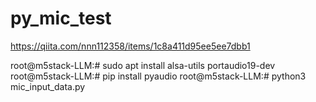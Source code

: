 # py_mic_test

https://qiita.com/nnn112358/items/1c8a411d95ee5ee7dbb1

root@m5stack-LLM:# sudo apt install alsa-utils portaudio19-dev
root@m5stack-LLM:# pip install pyaudio
root@m5stack-LLM:# python3 mic_input_data.py
